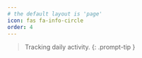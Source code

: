 ```yaml
---
# the default layout is 'page'
icon: fas fa-info-circle
order: 4
---
```


> Tracking daily activity.
{: .prompt-tip }
